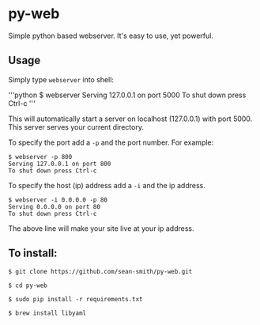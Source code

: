 py-web
======

Simple python based webserver. It's easy to use, yet powerful.

Usage
-----

Simply type <code>webserver</code> into shell:

'''python
$ webserver
Serving 127.0.0.1 on port 5000
To shut down press Ctrl-c
'''

This will automatically start a server on localhost (127.0.0.1) with port 5000. This server serves your current directory.

To specify the port add a <code>-p</code> and the port number. For example:

    $ webserver -p 800
    Serving 127.0.0.1 on port 800
    To shut down press Ctrl-c

To specify the host (ip) address add a <code>-i</code> and the ip address.

    $ webserver -i 0.0.0.0 -p 80
    Serving 0.0.0.0 on port 80
    To shut down press Ctrl-c

The above line will make your site live at your ip address.



To install:
-----------

    $ git clone https://github.com/sean-smith/py-web.git

    $ cd py-web

    $ sudo pip install -r requirements.txt

    $ brew install libyaml

